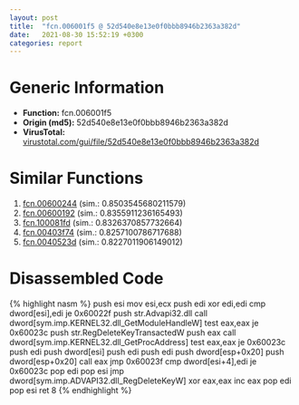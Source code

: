 ```yaml
---
layout: post
title:  "fcn.006001f5 @ 52d540e8e13e0f0bbb8946b2363a382d"
date:   2021-08-30 15:52:19 +0300
categories: report
---
```


# Generic Information
- **Function:** fcn.006001f5
- **Origin (md5):** 52d540e8e13e0f0bbb8946b2363a382d
- **VirusTotal:** [virustotal.com/gui/file/52d540e8e13e0f0bbb8946b2363a382d][virustotal_ref]



# Similar Functions

1. [fcn.00600244][similar_1_ref] (sim.: 0.8503545680211579)
2. [fcn.00600192][similar_2_ref] (sim.: 0.8355911236165493)
3. [fcn.100081fd][similar_3_ref] (sim.: 0.8326370857732664)
4. [fcn.00403f74][similar_4_ref] (sim.: 0.8257100786717688)
5. [fcn.0040523d][similar_5_ref] (sim.: 0.8227011906149012)


# Disassembled Code

{% highlight nasm %}
push esi
mov esi,ecx
push edi
xor edi,edi
cmp dword[esi],edi
je 0x60022f
push str.Advapi32.dll
call dword[sym.imp.KERNEL32.dll_GetModuleHandleW]
test eax,eax
je 0x60023c
push str.RegDeleteKeyTransactedW
push eax
call dword[sym.imp.KERNEL32.dll_GetProcAddress]
test eax,eax
je 0x60023c
push edi
push dword[esi]
push edi
push edi
push dword[esp+0x20]
push dword[esp+0x20]
call eax
jmp 0x60023f
cmp dword[esi+4],edi
je 0x60023c
pop edi
pop esi
jmp dword[sym.imp.ADVAPI32.dll_RegDeleteKeyW]
xor eax,eax
inc eax
pop edi
pop esi
ret 8
{% endhighlight %}


[similar_1_ref]: /report/fcn.00600244@52d540e8e13e0f0bbb8946b2363a382d
[similar_2_ref]: /report/fcn.00600192@52d540e8e13e0f0bbb8946b2363a382d
[similar_3_ref]: /report/fcn.100081fd@e5d49e0823e602f2ee948ac39d32c1eb
[similar_4_ref]: /report/fcn.00403f74@8a08237568bc7b1a4e9813b2af535d73
[similar_5_ref]: /report/fcn.0040523d@20a93604f17ee6f3c2aa7b1f7a497fcf
[virustotal_ref]: https://www.virustotal.com/gui/file/52d540e8e13e0f0bbb8946b2363a382d